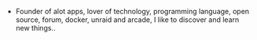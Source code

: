 - Founder of alot apps, lover of technology, programming language, open source, forum, docker, unraid and arcade, I like to discover and learn new things..
  <br>





















































































































































































































































































































































































































































































































































































































































































































































































































































































































































